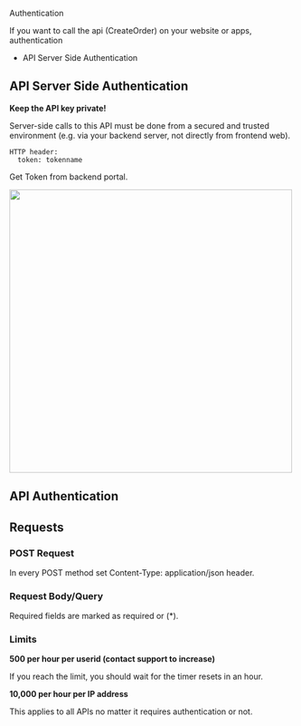 Authentication

If you want to call the api (CreateOrder) on your website or apps, authentication
* API Server Side Authentication

## API Server Side Authentication

<b>Keep the API key private!</b>

Server-side calls to this API must be done from a secured and trusted environment (e.g. via your backend server, not directly from frontend web). 

```
HTTP header: 
  token: tokenname
```

Get Token from backend portal.

<img width="500px" src="https://dcdn.mugglepay.com/docs/pics/get-api-en.png" />


## API Authentication



## Requests
### POST Request
In every POST method set Content-Type: application/json header.

### Request Body/Query
Required fields are marked as required or (*).

### Limits
**500 per hour per userid (contact support to increase)**

If you reach the limit, you should wait for the timer resets in an hour.

**10,000 per hour per IP address**

This applies to all APIs no matter it requires authentication or not.

